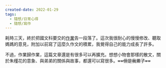 ```yaml
---
created-date: 2022-01-29
tags:
  - 隨想/日常心得
  - 隨想/寫作
---
```

耗時三天，終於把國文科要交的[作業](https://www.notion.so/9a6db3faf94f4196aa21c94343b361ae?pvs=21)告一段落了。這次我很耐心的慢慢修改、聽取媽媽的意見，附加以前寫了這麼久作文的積累，我覺得自己的能力成長了許多。

不過，作業歸作業，這篇文章還是有很多可以再擴充。想想小物會那樣的散文，關於朱槿花的意象、與弟弟的關係與故事，都還可以寫很多。~~==但是我累了==~~